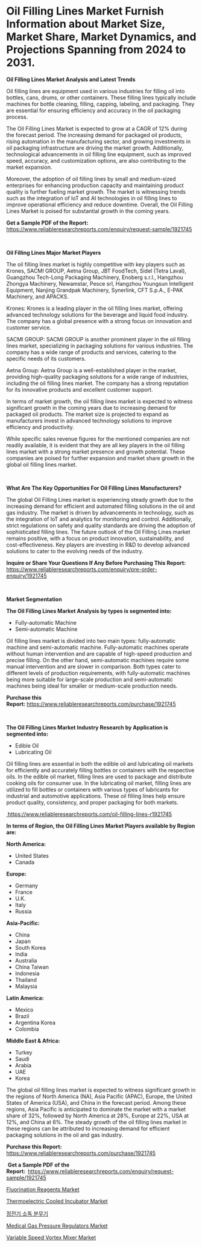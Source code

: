 <p><h1>Oil Filling Lines Market Furnish Information about Market Size, Market Share, Market Dynamics, and Projections Spanning from 2024 to 2031.</h1></p><p><strong>Oil Filling Lines Market Analysis and Latest Trends</strong></p>
<p><p>Oil filling lines are equipment used in various industries for filling oil into bottles, cans, drums, or other containers. These filling lines typically include machines for bottle cleaning, filling, capping, labeling, and packaging. They are essential for ensuring efficiency and accuracy in the oil packaging process.</p><p>The Oil Filling Lines Market is expected to grow at a CAGR of 12% during the forecast period. The increasing demand for packaged oil products, rising automation in the manufacturing sector, and growing investments in oil packaging infrastructure are driving the market growth. Additionally, technological advancements in oil filling line equipment, such as improved speed, accuracy, and customization options, are also contributing to the market expansion.</p><p>Moreover, the adoption of oil filling lines by small and medium-sized enterprises for enhancing production capacity and maintaining product quality is further fueling market growth. The market is witnessing trends such as the integration of IoT and AI technologies in oil filling lines to improve operational efficiency and reduce downtime. Overall, the Oil Filling Lines Market is poised for substantial growth in the coming years.</p></p>
<p><strong>Get a Sample PDF of the Report:&nbsp;</strong> <a href="https://www.reliableresearchreports.com/enquiry/request-sample/1921745">https://www.reliableresearchreports.com/enquiry/request-sample/1921745</a></p>
<p>&nbsp;</p>
<p><strong>Oil Filling Lines Major Market Players</strong></p>
<p><p>The oil filling lines market is highly competitive with key players such as Krones, SACMI GROUP, Aetna Group, JBT FoodTech, Sidel (Tetra Laval), Guangzhou Tech-Long Packaging Machinery, Enoberg s.r.l., Hangzhou Zhongya Machinery, Newamstar, Pesce srl, Hangzhou Youngsun Intelligent Equipment, Nanjing Grandpak Machinery, Synerlink, CFT S.p.A., E-PAK Machinery, and APACKS.</p><p>Krones: Krones is a leading player in the oil filling lines market, offering advanced technology solutions for the beverage and liquid food industry. The company has a global presence with a strong focus on innovation and customer service.</p><p>SACMI GROUP: SACMI GROUP is another prominent player in the oil filling lines market, specializing in packaging solutions for various industries. The company has a wide range of products and services, catering to the specific needs of its customers.</p><p>Aetna Group: Aetna Group is a well-established player in the market, providing high-quality packaging solutions for a wide range of industries, including the oil filling lines market. The company has a strong reputation for its innovative products and excellent customer support.</p><p>In terms of market growth, the oil filling lines market is expected to witness significant growth in the coming years due to increasing demand for packaged oil products. The market size is projected to expand as manufacturers invest in advanced technology solutions to improve efficiency and productivity.</p><p>While specific sales revenue figures for the mentioned companies are not readily available, it is evident that they are all key players in the oil filling lines market with a strong market presence and growth potential. These companies are poised for further expansion and market share growth in the global oil filling lines market.</p></p>
<p>&nbsp;</p>
<p><strong>What Are The Key Opportunities For Oil Filling Lines Manufacturers?</strong></p>
<p><p>The global Oil Filling Lines market is experiencing steady growth due to the increasing demand for efficient and automated filling solutions in the oil and gas industry. The market is driven by advancements in technology, such as the integration of IoT and analytics for monitoring and control. Additionally, strict regulations on safety and quality standards are driving the adoption of sophisticated filling lines. The future outlook of the Oil Filling Lines market remains positive, with a focus on product innovation, sustainability, and cost-effectiveness. Key players are investing in R&D to develop advanced solutions to cater to the evolving needs of the industry.</p></p>
<p><strong>Inquire or Share Your Questions If Any Before Purchasing This Report:</strong> <a href="https://www.reliableresearchreports.com/enquiry/pre-order-enquiry/1921745">https://www.reliableresearchreports.com/enquiry/pre-order-enquiry/1921745</a></p>
<p>&nbsp;</p>
<p><strong>Market Segmentation</strong></p>
<p><strong>The Oil Filling Lines Market Analysis by types is segmented into:</strong></p>
<p><ul><li>Fully-automatic Machine</li><li>Semi-automatic Machine</li></ul></p>
<p><p>Oil filling lines market is divided into two main types: fully-automatic machine and semi-automatic machine. Fully-automatic machines operate without human intervention and are capable of high-speed production and precise filling. On the other hand, semi-automatic machines require some manual intervention and are slower in comparison. Both types cater to different levels of production requirements, with fully-automatic machines being more suitable for large-scale production and semi-automatic machines being ideal for smaller or medium-scale production needs.</p></p>
<p><strong>Purchase this Report:&nbsp;</strong><a href="https://www.reliableresearchreports.com/purchase/1921745">https://www.reliableresearchreports.com/purchase/1921745</a></p>
<p>&nbsp;</p>
<p><strong>The Oil Filling Lines Market Industry Research by Application is segmented into:</strong></p>
<p><ul><li>Edible Oil</li><li>Lubricating Oil</li></ul></p>
<p><p>Oil filling lines are essential in both the edible oil and lubricating oil markets for efficiently and accurately filling bottles or containers with the respective oils. In the edible oil market, filling lines are used to package and distribute cooking oils for consumer use. In the lubricating oil market, filling lines are utilized to fill bottles or containers with various types of lubricants for industrial and automotive applications. These oil filling lines help ensure product quality, consistency, and proper packaging for both markets.</p></p>
<p><a href="https://www.reliableresearchreports.com/oil-filling-lines-r1921745">&nbsp;https://www.reliableresearchreports.com/oil-filling-lines-r1921745</a></p>
<p><strong>In terms of Region, the Oil Filling Lines Market Players available by Region are:</strong></p>
<p>
    <p> <strong> North America: </strong>
        <ul>
            <li>United States</li>
            <li>Canada</li>
        </ul>
        </p> 
    <p> <strong> Europe: </strong>
        <ul>
            <li>Germany</li>
            <li>France</li>
            <li>U.K.</li>
            <li>Italy</li>
            <li>Russia</li>
        </ul>
        </p> 
    <p> <strong> Asia-Pacific: </strong>
        <ul>
            <li>China</li>
            <li>Japan</li>
            <li>South Korea</li>
            <li>India</li>
            <li>Australia</li>
            <li>China Taiwan</li>
            <li>Indonesia</li>
            <li>Thailand</li>
            <li>Malaysia</li>
        </ul>
        </p> 
    <p> <strong> Latin America: </strong>
        <ul>
            <li>Mexico</li>
            <li>Brazil</li>
            <li>Argentina Korea</li>
            <li>Colombia</li>
        </ul>
        </p> 
    <p> <strong> Middle East & Africa: </strong>
        <ul>
            <li>Turkey</li>
            <li>Saudi</li>
            <li>Arabia</li>
            <li>UAE</li>
            <li>Korea</li>
        </ul>
    </p>
    </p>
<p><p>The global oil filling lines market is expected to witness significant growth in the regions of North America (NA), Asia Pacific (APAC), Europe, the United States of America (USA), and China in the forecast period. Among these regions, Asia Pacific is anticipated to dominate the market with a market share of 32%, followed by North America at 28%, Europe at 22%, USA at 12%, and China at 6%. The steady growth of the oil filling lines market in these regions can be attributed to increasing demand for efficient packaging solutions in the oil and gas industry.</p></p>
<p><strong>Purchase this Report: </strong><a href="https://www.reliableresearchreports.com/purchase/1921745">https://www.reliableresearchreports.com/purchase/1921745</a></p>
<p>&nbsp;<strong>Get a Sample PDF of the Report:&nbsp;&nbsp;</strong><a href="https://www.reliableresearchreports.com/enquiry/request-sample/1921745">https://www.reliableresearchreports.com/enquiry/request-sample/1921745</a></p>
<p><strong></strong></p>
<p><p><a href="https://www.linkedin.com/pulse/fluorination-reagents-market-industry-trends-forecast-period-hdfkf?trackingId=75jqUO3UT1Wz3IFUXbKcyQ%3D%3D">Fluorination Reagents Market</a></p><p><a href="https://github.com/carolinehamilton5656/Market-Research-Report-List-1/blob/main/thermoelectric-cooled-incubator-market.md">Thermoelectric Cooled Incubator Market</a></p><p><a href="https://medium.com/@hossainvi014/%EA%B8%80%EB%A1%9C%EB%B2%8C-%EC%A0%95%EC%A0%84%EA%B8%B0-%EC%82%B4%EA%B7%A0-%EB%B6%84%EB%AC%B4%EA%B8%B0-%EC%8B%9C%EC%9E%A5-%EA%B7%9C%EB%AA%A8%EB%8A%94-2024%EB%85%84%EB%B6%80%ED%84%B0-2031%EB%85%84%EA%B9%8C%EC%A7%80-14-%EC%9D%98-%EC%97%B0%ED%8F%89%EA%B7%A0-%EC%84%B1%EC%9E%A5%EB%A5%A0%EC%9D%84-%EA%B2%BD%ED%97%98%ED%95%A0-%EA%B2%83%EC%9C%BC%EB%A1%9C-%EC%98%88%EC%83%81%EB%90%A9%EB%8B%88%EB%8B%A4-%EC%82%B0%EC%97%85-%EC%A0%84%EB%A7%9D%EC%97%90-%EB%94%B0%EB%A5%B4%EB%A9%B4-fa9b8919aa8a">정전기 소독 분무기</a></p><p><a href="https://issuu.com/reportprime-2/docs/medical-gas-pressure-regulators-market-size-2030.p">Medical Gas Pressure Regulators Market</a></p><p><a href="https://github.com/adriannay56456/Market-Research-Report-List-1/blob/main/variable-speed-vortex-mixer-market.md">Variable Speed Vortex Mixer Market</a></p></p>